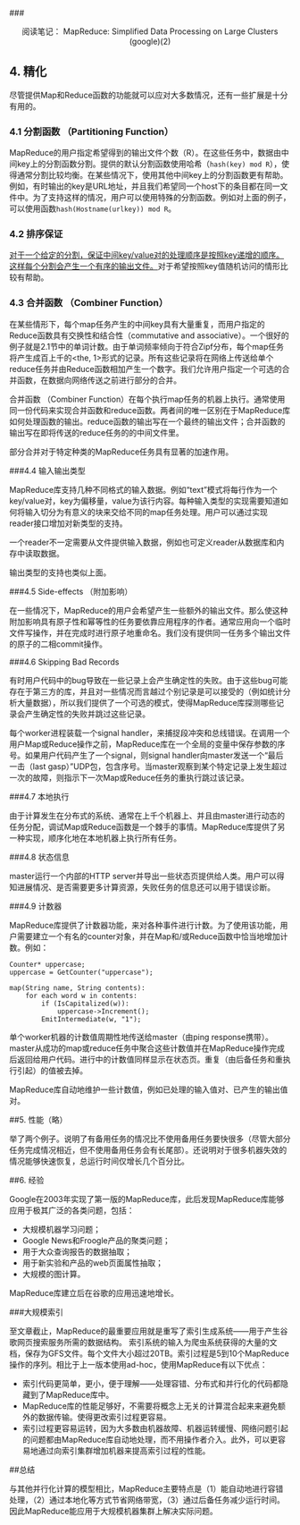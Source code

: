 ###<center>阅读笔记： MapReduce: Simplified Data Processing on Large Clusters (google)(2)</center>

## 4. 精化

尽管提供Map和Reduce函数的功能就可以应对大多数情况，还有一些扩展是十分有用的。

### 4.1 分割函数 （Partitioning Function）

MapReduce的用户指定希望得到的输出文件个数（R）。在这些任务中，数据由中间key上的分割函数分割。提供的默认分割函数使用哈希（`hash(key) mod R`），使得通常分割比较均衡。在某些情况下，使用其他中间key上的分割函数更有帮助。例如，有时输出的key是URL地址，并且我们希望同一个host下的条目都在同一文件中。为了支持这样的情况，用户可以使用特殊的分割函数。例如对上面的例子，可以使用函数`hash(Hostname(urlkey)) mod R`。


### 4.2 排序保证

<u>对于一个给定的分割，保证中间key/value对的处理顺序是按照key递增的顺序。这样每个分割会产生一个有序的输出文件。</u>对于希望按照key值随机访问的情形比较有帮助。

### 4.3 合并函数 （Combiner Function）

在某些情形下，每个map任务产生的中间key具有大量重复，而用户指定的Reduce函数具有交换性和结合性（commutative and associative）。一个很好的例子就是2.1节中的单词计数。由于单词频率倾向于符合Zipf分布，每个map任务将产生成百上千的<the, 1>形式的记录。所有这些记录将在网络上传送给单个reduce任务并由Reduce函数相加产生一个数字。我们允许用户指定一个可选的合并函数，在数据向网络传送之前进行部分的合并。

合并函数 （Combiner Function）在每个执行map任务的机器上执行。通常使用同一份代码来实现合并函数和reduce函数。两者间的唯一区别在于MapReduce库如何处理函数的输出。reduce函数的输出写在一个最终的输出文件；合并函数的输出写在即将传送的reduce任务的的中间文件里。

部分合并对于特定种类的MapReduce任务具有显著的加速作用。

###4.4 输入输出类型

MapReduce库支持几种不同格式的输入数据。例如“text”模式将每行作为一个key/value对，key为偏移量，value为该行内容。每种输入类型的实现需要知道如何将输入切分为有意义的块来交给不同的map任务处理。用户可以通过实现reader接口增加对新类型的支持。

一个reader不一定需要从文件提供输入数据，例如也可定义reader从数据库和内存中读取数据。

输出类型的支持也类似上面。

###4.5 Side-effects （附加影响）

在一些情况下，MapReduce的用户会希望产生一些额外的输出文件。那么使这种附加影响具有原子性和幂等性的任务要依靠应用程序的作者。通常应用向一个临时文件写操作，并在完成时进行原子地重命名。我们没有提供同一任务多个输出文件的原子的二相commit操作。

###4.6 Skipping Bad Records

有时用户代码中的bug导致在一些记录上会产生确定性的失败。由于这些bug可能存在于第三方的库，并且对一些情况而言越过个别记录是可以接受的（例如统计分析大量数据），所以我们提供了一个可选的模式，使得MapReduce库探测哪些记录会产生确定性的失败并跳过这些记录。

每个worker进程装载一个signal handler，来捕捉段冲突和总线错误。在调用一个用户Map或Reduce操作之前，MapReduce库在一个全局的变量中保存参数的序号。如果用户代码产生了一个signal，则signal handler向master发送一个“最后一击（last gasp）”UDP包，包含序号。当master观察到某个特定记录上发生超过一次的故障，则指示下一次Map或Reduce任务的重执行跳过该记录。

###4.7 本地执行

由于计算发生在分布式的系统、通常在上千个机器上、并且由master进行动态的任务分配，调试Map或Reduce函数是一个棘手的事情。MapReduce库提供了另一种实现，顺序化地在本地机器上执行所有任务。

###4.8 状态信息

master运行一个内部的HTTP server并导出一些状态页提供给人类。用户可以得知进展情况、是否需要更多计算资源，失败任务的信息还可以用于错误诊断。

###4.9 计数器

MapReduce库提供了计数器功能，来对各种事件进行计数。为了使用该功能，用户需要建立一个有名的counter对象，并在Map和/或Reduce函数中恰当地增加计数。例如：

	Counter* uppercase;
	uppercase = GetCounter("uppercase");
	
	map(String name, String contents):
		for each word w in contents:
			if (IsCapitalized(w)):
				uppercase->Increment();
			EmitIntermediate(w, "1");

单个worker机器的计数值周期性地传送给master（由ping response携带）。master从成功的map或reduce任务中聚合这些计数值并在MapReduce操作完成后返回给用户代码。进行中的计数值同样显示在状态页。重复（由后备任务和重执行引起）的值被去掉。

MapReduce库自动地维护一些计数值，例如已处理的输入值对、已产生的输出值对。

##5. 性能（略）

举了两个例子。说明了有备用任务的情况比不使用备用任务要快很多（尽管大部分任务完成情况相近，但不使用备用任务会有长尾部）。还说明对于很多机器失效的情况能够快速恢复，总运行时间仅增长几个百分比。

##6. 经验

Google在2003年实现了第一版的MapReduce库，此后发现MapReduce库能够应用于极其广泛的各类问题，包括：

- 大规模机器学习问题；
- Google News和Froogle产品的聚类问题；
- 用于大众查询报告的数据抽取；
- 用于新实验和产品的web页面属性抽取；
- 大规模的图计算。

MapReduce库建立后在谷歌的应用迅速地增长。

###大规模索引

至文章截止，MapReduce的最重要应用就是重写了索引生成系统——用于产生谷歌网页搜索服务所需的数据结构。
索引系统的输入为爬虫系统获得的大量的文档，保存为GFS文件。每个文件大小超过20TB。索引过程是5到10个MapReduce操作的序列。相比于上一版本使用ad-hoc，使用MapReduce有以下优点：

- 索引代码更简单，更小，便于理解——处理容错、分布式和并行化的代码都隐藏到了MapReduce库中。
- MapReduce库的性能足够好，不需要将概念上无关的计算混合起来来避免额外的数据传输。使得更改索引过程更容易。
- 索引过程更容易运转，因为大多数由机器故障、机器运转缓慢、网络问题引起的问题都由MapReduce库自动地处理，而不用操作者介入。此外，可以更容易地通过向索引集群增加机器来提高索引过程的性能。

##总结

与其他并行化计算的模型相比，MapReduce主要特点是（1）能自动地进行容错处理，（2）通过本地化等方式节省网络带宽，（3）通过后备任务减少运行时间。因此MapReduce能应用于大规模机器集群上解决实际问题。


<br/><br/><br/>
